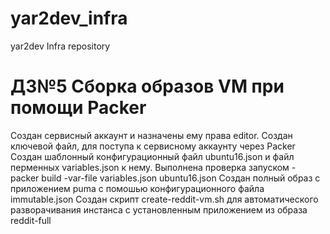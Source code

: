 # yar2dev_infra
yar2dev Infra repository

# ДЗ№5 Сборка образов VM при помощи Packer



Создан сервисный аккаунт и назначены ему права editor.
Создан ключевой файл, для поступа к сервисному аккаунту через Packer
Создан шаблонный конфигурационный файл ubuntu16.json и файл перменных variables.json к нему.
Выполнена проверка запуском - packer build -var-file variables.json ubuntu16.json
Создан полный образ с приложением puma с помошью конфигурационного файла immutable.json
Создан скрипт create-reddit-vm.sh для автоматического разворачивания инстанса с установленным приложением из образа reddit-full
